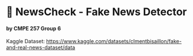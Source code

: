 # 📰 NewsCheck - Fake News Detector

#### by CMPE 257 Group 6

Kaggle Dataset: https://www.kaggle.com/datasets/clmentbisaillon/fake-and-real-news-dataset/data
